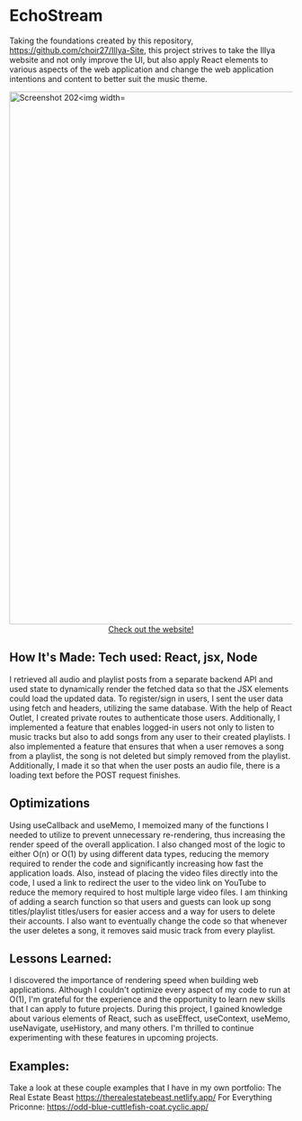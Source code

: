 # EchoStream

Taking the foundations created by this repository, https://github.com/choir27/Illya-Site, this project strives to take the Illya website and not only improve the UI, but also apply React elements to various aspects of the web application and change the web application intentions and content to better suit the music theme.

<a href = "https://kpopwired.netlify.app/">
<img width="946" alt="Screenshot 202<img width="941" alt="Screenshot 2023-04-13 154133" src="https://user-images.githubusercontent.com/66279068/231866114-5a8c6cf0-ac63-4ee6-8413-b4bab52aeb74.png">
</a>

<div align = "center"><a href = "https://kpopwired.netlify.app/">Check out the website!</a></div>

## How It's Made: Tech used: React, jsx, Node

I retrieved all audio and playlist posts from a separate backend API and used state to dynamically render the fetched data so that the JSX elements could load the updated data. To register/sign in users, I sent the user data using fetch and headers, utilizing the same database. With the help of React Outlet, I created private routes to authenticate those users. Additionally, I implemented a feature that enables logged-in users not only to listen to music tracks but also to add songs from any user to their created playlists.  I also implemented a feature that ensures that when a user removes a song from a playlist, the song is not deleted but simply removed from the playlist.  Additionally, I made it so that when the user posts an audio file, there is a loading text before the POST request finishes.

 ## Optimizations 
 
Using useCallback and useMemo, I memoized many of the functions I needed to utilize to prevent unnecessary re-rendering, thus increasing the render speed of the overall application.  I also changed most of the logic to either O(n) or O(1) by using different data types, reducing the memory required to render the code and significantly increasing how fast the application loads.  Also, instead of placing the video files directly into the code, I used a link to redirect the user to the video link on YouTube to reduce the memory required to host multiple large video files.  I am thinking of adding a search function so that users and guests can look up song titles/playlist titles/users for easier access and a way for users to delete their accounts.  I also want to eventually change the code so that whenever the user deletes a song, it removes said music track from every playlist.

## Lessons Learned: 

I discovered the importance of rendering speed when building web applications. Although I couldn't optimize every aspect of my code to run at O(1), I'm grateful for the experience and the opportunity to learn new skills that I can apply to future projects. During this project, I gained knowledge about various elements of React, such as useEffect, useContext, useMemo, useNavigate, useHistory, and many others. I'm thrilled to continue experimenting with these features in upcoming projects.

## Examples: 
Take a look at these couple examples that I have in my own portfolio: The Real Estate Beast https://therealestatebeast.netlify.app/ For Everything Priconne: https://odd-blue-cuttlefish-coat.cyclic.app/





